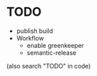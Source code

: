 # TODO

- publish build
- Workflow
  - enable greenkeeper
  - semantic-release

(also search "TODO" in code)
